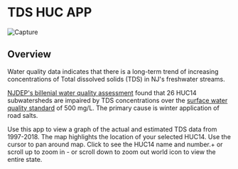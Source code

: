 # TDS HUC APP
![Capture](https://user-images.githubusercontent.com/36116239/204626176-df08af94-08ce-4b27-a7a1-58e7e69c2d17.PNG)
## Overview
Water quality data indicates that there is a long-term trend of increasing concentrations of Total dissolved solids (TDS) in NJ's freshwater streams.

[NJDEP's billenial water quality assessment](https://www.state.nj.us/dep/wms/bears/assessment.htm)  found that 26 HUC14 subwatersheds are impaired by TDS concentrations over the [surface water quality standard](https://www.state.nj.us/dep/wms/bears/swqs.htm) of 500 mg/L. 
The primary cause is winter application of road salts.

Use this app to view a graph of the actual and estimated TDS data from 1997-2018.
The map highlights the location of your selected HUC14. Use the cursor to pan around map. Click to see the HUC14 name and number.+ or scroll up to zoom in - or scroll down to zoom out world icon to view the entire state.
